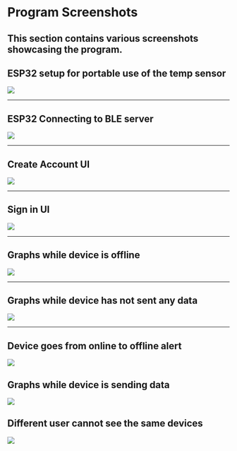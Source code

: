 # Program Screenshots

## This section contains various screenshots showcasing the program.

## ESP32 setup for portable use of the temp sensor

![](screenshots/esp32Setup.JPG)

---

## ESP32 Connecting to BLE server

![](screenshots/esp32Connecting.jpg)

---

## Create Account UI

![](screenshots/createAccount.jpg)

---

## Sign in UI

![](screenshots/signin.jpg)

---

## Graphs while device is offline

![](screenshots/offlineDevice.jpg)

---

## Graphs while device has not sent any data

![](screenshots/offlineDummy.jpg)

---

## Device goes from online to offline alert

![](screenshots/fromOnlineToOffline.jpg)

## Graphs while device is sending data

![](screenshots/frontendSending.jpg)

## Different user cannot see the same devices

![](screenshots/differentUser.jpg)